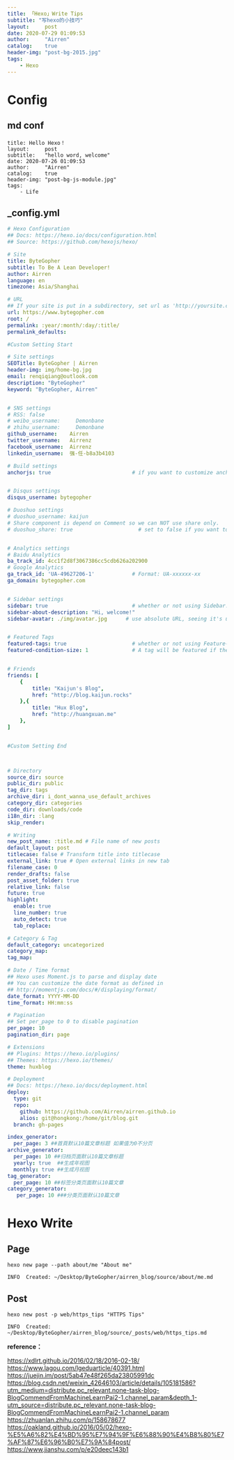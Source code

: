 ```yaml
---
title: 「Hexo」Write Tips
subtitle: "写hexo的小技巧"
layout:     post
date: 2020-07-29 01:09:53
author:     "Airren"
catalog:    true
header-img: "post-bg-2015.jpg"
tags:
    - Hexo
---
```




#  Config
## md conf

```
title: Hello Hexo！  
layout:     post
subtitle:   "hello word, welcome"
date: 2020-07-26 01:09:53
author:     "Airren"
catalog:    true
header-img: "post-bg-js-module.jpg"
tags:
    - Life

```

## _config.yml

```yml
# Hexo Configuration
## Docs: https://hexo.io/docs/configuration.html
## Source: https://github.com/hexojs/hexo/

# Site
title: ByteGopher
subtitle: To Be A Lean Developer!
author: Airren 
language: en
timezone: Asia/Shanghai

# URL
## If your site is put in a subdirectory, set url as 'http://yoursite.com/child' and root as '/child/'
url: https://www.bytegopher.com
root: /
permalink: :year/:month/:day/:title/
permalink_defaults:

#Custom Setting Start

# Site settings
SEOTitle: ByteGopher | Airren
header-img: img/home-bg.jpg
email: renqiqiang@outlook.com
description: "ByteGopher"
keyword: "ByteGopher, Airren"


# SNS settings
# RSS: false
# weibo_username:     Demonbane
# zhihu_username:     Demonbane
github_username:    Airren
twitter_username:   Airrenz
facebook_username:  Airrenz
linkedin_username:  强-任-b8a3b4103

# Build settings
anchorjs: true                          # if you want to customize anchor. check out line:181 of `post.html`


# Disqus settings
disqus_username: bytegopher

# Duoshuo settings
# duoshuo_username: kaijun
# Share component is depend on Comment so we can NOT use share only.
# duoshuo_share: true                     # set to false if you want to use Comment without Sharing


# Analytics settings
# Baidu Analytics
ba_track_id: 4cc1f2d8f3067386cc5cdb626a202900
# Google Analytics
ga_track_id: 'UA-49627206-1'            # Format: UA-xxxxxx-xx
ga_domain: bytegopher.com


# Sidebar settings
sidebar: true                           # whether or not using Sidebar.
sidebar-about-description: "Hi, welcome!"
sidebar-avatar: ./img/avatar.jpg      # use absolute URL, seeing it's used in both `/` and `/about/`


# Featured Tags
featured-tags: true                     # whether or not using Feature-Tags
featured-condition-size: 1              # A tag will be featured if the size of it is more than this condition value


# Friends
friends: [
    {
        title: "Kaijun's Blog",
        href: "http://blog.kaijun.rocks"
    },{
        title: "Hux Blog",
        href: "http://huangxuan.me"
    },
]


#Custom Setting End



# Directory
source_dir: source
public_dir: public
tag_dir: tags
archive_dir: i_dont_wanna_use_default_archives
category_dir: categories
code_dir: downloads/code
i18n_dir: :lang
skip_render:

# Writing
new_post_name: :title.md # File name of new posts
default_layout: post
titlecase: false # Transform title into titlecase
external_link: true # Open external links in new tab
filename_case: 0
render_drafts: false
post_asset_folder: true
relative_link: false
future: true
highlight:
  enable: true
  line_number: true
  auto_detect: true
  tab_replace:

# Category & Tag
default_category: uncategorized
category_map:
tag_map:

# Date / Time format
## Hexo uses Moment.js to parse and display date
## You can customize the date format as defined in
## http://momentjs.com/docs/#/displaying/format/
date_format: YYYY-MM-DD
time_format: HH:mm:ss

# Pagination
## Set per_page to 0 to disable pagination
per_page: 10
pagination_dir: page

# Extensions
## Plugins: https://hexo.io/plugins/
## Themes: https://hexo.io/themes/
theme: huxblog

# Deployment
## Docs: https://hexo.io/docs/deployment.html
deploy:
  type: git
  repo: 
    github: https://github.com/Airren/airren.github.io
    alios: git@hongkong:/home/git/blog.git
  branch: gh-pages

index_generator:
  per_page: 3 ##首頁默认10篇文章标题 如果值为0不分页
archive_generator:
  per_page: 10 ##归档页面默认10篇文章标题
  yearly: true  ##生成年视图
  monthly: true ##生成月视图
tag_generator:
  per_page: 10 ##标签分类页面默认10篇文章
category_generator:
   per_page: 10 ###分类页面默认10篇文章

```


# Hexo Write
## Page
```
hexo new page --path about/me "About me"
```
```
INFO  Created: ~/Desktop/ByteGopher/airren_blog/source/about/me.md
```


## Post
```
hexo new post -p web/https_tips "HTTPS Tips"
```

```
INFO  Created: ~/Desktop/ByteGopher/airren_blog/source/_posts/web/https_tips.md
```


**reference：**

https://xdlrt.github.io/2016/02/18/2016-02-18/
https://www.lagou.com/lgeduarticle/40391.html
https://juejin.im/post/5ab47e48f265da23805991dc
https://blog.csdn.net/weixin_42646103/article/details/105181586?utm_medium=distribute.pc_relevant.none-task-blog-BlogCommendFromMachineLearnPai2-1.channel_param&depth_1-utm_source=distribute.pc_relevant.none-task-blog-BlogCommendFromMachineLearnPai2-1.channel_param
https://zhuanlan.zhihu.com/p/158678677
https://oakland.github.io/2016/05/02/hexo-%E5%A6%82%E4%BD%95%E7%94%9F%E6%88%90%E4%B8%80%E7%AF%87%E6%96%B0%E7%9A%84post/
https://www.jianshu.com/p/e20deec143b1